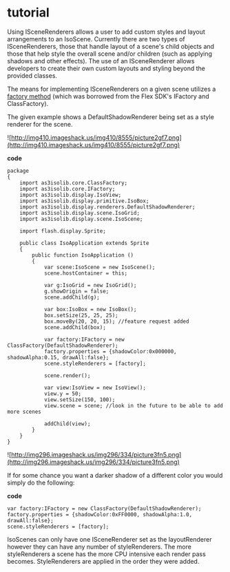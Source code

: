# tutorial #

Using ISceneRenderers allows a user to add custom styles and layout arrangements to an IsoScene.  Currently there are two types of ISceneRenderers, those that handle layout of a scene's child objects and those that help style the overall scene and/or children (such as applying shadows and other effects).  The use of an ISceneRenderer allows developers to create their own custom layouts and styling beyond the provided classes.

The means for implementing ISceneRenderers on a given scene utilizes a [factory method](http://en.wikipedia.org/wiki/Factory_method_pattern) (which was borrowed from the Flex SDK's IFactory and ClassFactory).

The given example shows a DefaultShadowRenderer being set as a style renderer for the scene.

![http://img410.imageshack.us/img410/8555/picture2gf7.png](http://img410.imageshack.us/img410/8555/picture2gf7.png)

**code**
```
package
{	
	import as3isolib.core.ClassFactory;
	import as3isolib.core.IFactory;
	import as3isolib.display.IsoView;
	import as3isolib.display.primitive.IsoBox;
	import as3isolib.display.renderers.DefaultShadowRenderer;
	import as3isolib.display.scene.IsoGrid;
	import as3isolib.display.scene.IsoScene;
	
	import flash.display.Sprite;
	
	public class IsoApplication extends Sprite
	{
		public function IsoApplication ()
		{			
			var scene:IsoScene = new IsoScene();
			scene.hostContainer = this;
			
			var g:IsoGrid = new IsoGrid();
			g.showOrigin = false;
			scene.addChild(g);
			
			var box:IsoBox = new IsoBox();
			box.setSize(25, 25, 25);
			box.moveBy(20, 20, 15); //feature request added
			scene.addChild(box);
			
			var factory:IFactory = new ClassFactory(DefaultShadowRenderer);
			factory.properties = {shadowColor:0x000000, shadowAlpha:0.15, drawAll:false};
			scene.styleRenderers = [factory];
			
			scene.render();
			
			var view:IsoView = new IsoView();
			view.y = 50;
			view.setSize(150, 100);
			view.scene = scene; //look in the future to be able to add more scenes
			
			addChild(view);
		}
	}
}
```

![http://img296.imageshack.us/img296/334/picture3fn5.png](http://img296.imageshack.us/img296/334/picture3fn5.png)

If for some chance you want a darker shadow of a different color you would simply do the following:

**code**
```
var factory:IFactory = new ClassFactory(DefaultShadowRenderer);
factory.properties = {shadowColor:0xFF0000, shadowAlpha:1.0, drawAll:false};
scene.styleRenderers = [factory];
```

IsoScenes can only have one ISceneRenderer set as the layoutRenderer however they can have any number of styleRenderers.  The more styleRenderers a scene has the more CPU intensive each render pass becomes.  StyleRenderers are applied in the order they were added.